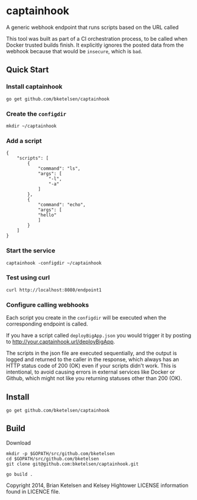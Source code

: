 # captainhook


A generic webhook endpoint that runs scripts based on the URL called

This tool was built as part of a CI orchestration process, to be called when
Docker trusted builds finish.  It explicitly ignores the posted data from the webhook
because that would be `insecure`, which is `bad`. 


## Quick Start

### Install captainhook

`go get github.com/bketelsen/captainhook`

### Create the `configdir`

```
mkdir ~/captainhook
```

### Add a script 

```
{
    "scripts": [
        {
            "command": "ls",
            "args": [
                "-l",
                "-a"
            ]
        },
        {
            "command": "echo",
            "args": [
		    "hello"
		    ]
        }
    ]
}
```

### Start the service

```
captainhook -configdir ~/captainhook
```

### Test using curl

```
curl http://localhost:8080/endpoint1
```

### Configure calling webhooks
Each script you create in the `configdir` will be executed when
the corresponding endpoint is called. 

If you have a script called `deployBigApp.json` you would trigger
it by posting to http://your.captainhook.url/deployBigApp.

The scripts in the json file are executed sequentially, and the output is logged
and returned to the caller in the response, which always has an HTTP status code
of 200 (OK) even if your scripts didn't work.  This is intentional, to avoid causing
errors in external services like Docker or Github, which might not like you returning
statuses other than 200 (OK).

## Install

`go get github.com/bketelsen/captainhook`

## Build

Download

```
mkdir -p $GOPATH/src/github.com/bketelsen
cd $GOPATH/src/github.com/bketelsen
git clone git@github.com:bketelsen/captainhook.git
```

```
go build .
```

Copyright 2014, Brian Ketelsen and Kelsey Hightower
LICENSE information found in LICENCE file.
